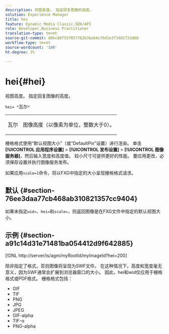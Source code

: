 ```yaml
---
description: 视图高度。 指定回复图像的高度。
solution: Experience Manager
title: hei
feature: Dynamic Media Classic,SDK/API
role: Developer,Business Practitioner
translation-type: tm+mt
source-git-commit: d0bc88f55f857762b3bab4c76d1e3f3dd2733d60
workflow-type: tm+mt
source-wordcount: '180'
ht-degree: 3%

---
```



# hei{#hei}

视图高度。 指定回复图像的高度。

`hei= *`瓦尔`*`

<table id="simpletable_627E67D201744588815325F3C55F76A5"> 
 <tr class="strow"> 
  <td class="stentry"> <p><span class="codeph"> <span class="varname"> 瓦尔</span></span> </p> </td> 
  <td class="stentry"> <p>图像高度（以像素为单位，整数大于0）。 </p></td> 
 </tr> 
</table>

栅格格式使用“默认视图大小”（或“DefaultPix”设置）进行渲染。 单击&#x200B;**[!UICONTROL 应用程序设置]** > **[!UICONTROL 发布设置]** > **[!UICONTROL 图像服务器]**，然后输入宽度和高度值。 较小尺寸可提供更好的性能。 要应用更改，必须保存设置并执行图像服务发布。

如果应用`scale=1`命令，将以FXG中指定的大小呈现栅格格式请求。

## 默认 {#section-76ee3daa77cb468ab310821357cc9404}

如果未指定`wid=`、`hei=`和`scale=`，则返回图像是在FXG文件中指定的默认视图大小。

## 示例 {#section-a91c14d31e71481ba054412d9f642885}

[!DNL http://server/is/agm/myRootId/myImageId?hei=200]

除非指定了格式，否则图像将呈现为SWF文件。 在这种情况下，高度和宽度毫无意义，因为SWF通常会扩展到浏览器窗口的大小。 因此，hei和wid仅应用于栅格格式或PDF格式。 栅格格式包括：

* GIF
* TIF
* PNG
* JPG
* JPEG
* GIF-alpha
* TIF-α
* PNG-alpha

